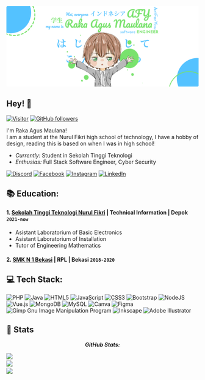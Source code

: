 ![Raka Agus Maulana Banner Image](banner.png)
<!-- <h2 align='center'>Raka Agys Maulana @ ArtForYou</h2>
<p align='center'><b>Student In STT NF</b></p> -->

<h2>Hey! 👋</h2>

[![Visitor](https://visitor-badge.laobi.icu/badge?page_id=laxmena.laxmena)](https://github.com/laxmena) [![GitHub followers](https://img.shields.io/github/followers/laxmena.svg?style=social&label=Follow)](https://github.com/rakhaagus?tab=followers)

I'm Raka Agus Maulana! <br>
I am a student at the Nurul Fikri high school of technology, I have a hobby of design, reading this is based on when I was in high school!
- <i>Currently:</i> Student in Sekolah Tinggi Teknologi 
- <i>Enthusias:</i> Full Stack Software Engineer, Cyber Security

[![Discord](https://img.shields.io/badge/Discord-%237289DA.svg?logo=discord&logoColor=white)](htttps://discord.gg/Unknows@1139)
[![Facebook](https://img.shields.io/badge/Facebook-%231877F2.svg?logo=Facebook&logoColor=white)]((https://www.facebook.com/rakha.agus.5)])
[![Instagram](https://img.shields.io/badge/Instagram-%23E4405F.svg?logo=Instagram&logoColor=white)](https://instagram.com/rakaagus.m) 
[![LinkedIn](https://img.shields.io/badge/LinkedIn-%230077B5.svg?logo=linkedin&logoColor=white)]((https://www.linkedin.com/in/raka-agus-maulana-9aa207219/))

<h2>📚 Education:</h2>

#### 1. [Sekolah Tinggi Teknologi Nurul Fikri](https://nurulfikri.ac.id/) | Technical Information | Depok `2021-now`
   - Asistant Laboratorium of Basic Electronics
   - Asistant Laboratorium of Installation
   - Tutor of Engineering Mathematics
 #### 2. [SMK N 1 Bekasi](https://smkn1kotabekasi.sch.id/) | RPL | Bekasi `2018-2020`

<h2> 💻 Tech Stack: </h2>

![PHP](https://img.shields.io/badge/php-%23777BB4.svg?style=flat&logo=php&logoColor=white) ![Java](https://img.shields.io/badge/java-%23ED8B00.svg?style=flat&logo=java&logoColor=white) ![HTML5](https://img.shields.io/badge/html5-%23E34F26.svg?style=flat&logo=html5&logoColor=white) ![JavaScript](https://img.shields.io/badge/javascript-%23323330.svg?style=flat&logo=javascript&logoColor=%23F7DF1E) ![CSS3](https://img.shields.io/badge/css3-%231572B6.svg?style=flat&logo=css3&logoColor=white) ![Bootstrap](https://img.shields.io/badge/bootstrap-%23563D7C.svg?style=flat&logo=bootstrap&logoColor=white) ![NodeJS](https://img.shields.io/badge/node.js-6DA55F?style=flat&logo=node.js&logoColor=white) ![Vue.js](https://img.shields.io/badge/vuejs-%2335495e.svg?style=flat&logo=vuedotjs&logoColor=%234FC08D) ![MongoDB](https://img.shields.io/badge/MongoDB-%234ea94b.svg?style=flat&logo=mongodb&logoColor=white) ![MySQL](https://img.shields.io/badge/mysql-%2300f.svg?style=flat&logo=mysql&logoColor=white) ![Canva](https://img.shields.io/badge/Canva-%2300C4CC.svg?style=flat&logo=Canva&logoColor=white) 	![Figma](https://img.shields.io/badge/figma-%23F24E1E.svg?style=flat&logo=figma&logoColor=white) ![Gimp Gnu Image Manipulation Program](https://img.shields.io/badge/Gimp-657D8B?style=flat&logo=gimp&logoColor=FFFFFF) ![Inkscape](https://img.shields.io/badge/Inkscape-e0e0e0?style=flat&logo=inkscape&logoColor=080A13) ![Adobe Illustrator](https://img.shields.io/badge/adobeillustrator-%23FF9A00.svg?style=flat&logo=adobeillustrator&logoColor=white) 

<!-- __Check out my GitHub repository:__

<div>
  <p>
    <a href="https://github.com/rakhaagus/Bookshelf_dicoding">
      <img src="https://github-readme-stats.vercel.app/api/pin/?username=rakhaagus&repo=Bookshelf_dicoding" alt="GitHub Stats" />
    </a>
    <a href="https://github.com/rakhaagus/gdsc_workshop_react">
      <img src="https://github-readme-stats.vercel.app/api/pin/?username=rakhaagus&repo=gdsc_workshop_react" alt="GitHub Stats" />
    </a>
  </p>
</div> -->

<h2>👀 Stats</h2>
 <p align="center">  
  <b><em>GitHub Stats:</em></b> <br/>


![](https://github-readme-stats.vercel.app/api?username=rakhaagus&theme=default&hide_border=true&include_all_commits=false&count_private=false)<br/>
![](https://github-readme-streak-stats.herokuapp.com/?user=rakhaagus&theme=default&hide_border=true)<br/>
![](https://github-readme-stats.vercel.app/api/top-langs/?username=rakhaagus&theme=default&hide_border=true&include_all_commits=false&count_private=false&layout=compact)